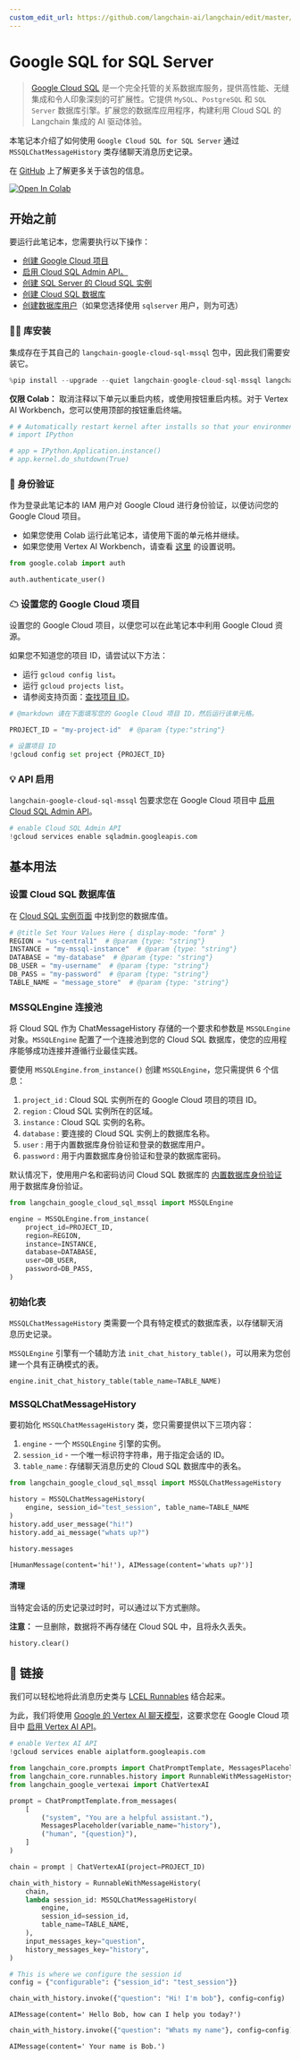 ```yaml
---
custom_edit_url: https://github.com/langchain-ai/langchain/edit/master/docs/docs/integrations/memory/google_sql_mssql.ipynb
---
```


# Google SQL for SQL Server

> [Google Cloud SQL](https://cloud.google.com/sql) 是一个完全托管的关系数据库服务，提供高性能、无缝集成和令人印象深刻的可扩展性。它提供 `MySQL`、`PostgreSQL` 和 `SQL Server` 数据库引擎。扩展您的数据库应用程序，构建利用 Cloud SQL 的 Langchain 集成的 AI 驱动体验。

本笔记本介绍了如何使用 `Google Cloud SQL for SQL Server` 通过 `MSSQLChatMessageHistory` 类存储聊天消息历史记录。

在 [GitHub](https://github.com/googleapis/langchain-google-cloud-sql-mssql-python/) 上了解更多关于该包的信息。

[![Open In Colab](https://colab.research.google.com/assets/colab-badge.svg)](https://colab.research.google.com/github/googleapis/langchain-google-cloud-sql-mssql-python/blob/main/docs/chat_message_history.ipynb)

## 开始之前

要运行此笔记本，您需要执行以下操作：

 * [创建 Google Cloud 项目](https://developers.google.com/workspace/guides/create-project)
 * [启用 Cloud SQL Admin API。](https://console.cloud.google.com/marketplace/product/google/sqladmin.googleapis.com)
 * [创建 SQL Server 的 Cloud SQL 实例](https://cloud.google.com/sql/docs/sqlserver/create-instance)
 * [创建 Cloud SQL 数据库](https://cloud.google.com/sql/docs/sqlserver/create-manage-databases)
 * [创建数据库用户](https://cloud.google.com/sql/docs/sqlserver/create-manage-users)（如果您选择使用 `sqlserver` 用户，则为可选）

### 🦜🔗 库安装
集成存在于其自己的 `langchain-google-cloud-sql-mssql` 包中，因此我们需要安装它。

```python
%pip install --upgrade --quiet langchain-google-cloud-sql-mssql langchain-google-vertexai
```

**仅限 Colab：** 取消注释以下单元以重启内核，或使用按钮重启内核。对于 Vertex AI Workbench，您可以使用顶部的按钮重启终端。

```python
# # Automatically restart kernel after installs so that your environment can access the new packages
# import IPython

# app = IPython.Application.instance()
# app.kernel.do_shutdown(True)
```

### 🔐 身份验证
作为登录此笔记本的 IAM 用户对 Google Cloud 进行身份验证，以便访问您的 Google Cloud 项目。

* 如果您使用 Colab 运行此笔记本，请使用下面的单元格并继续。
* 如果您使用 Vertex AI Workbench，请查看 [这里](https://github.com/GoogleCloudPlatform/generative-ai/tree/main/setup-env) 的设置说明。


```python
from google.colab import auth

auth.authenticate_user()
```

### ☁ 设置您的 Google Cloud 项目
设置您的 Google Cloud 项目，以便您可以在此笔记本中利用 Google Cloud 资源。

如果您不知道您的项目 ID，请尝试以下方法：

* 运行 `gcloud config list`。
* 运行 `gcloud projects list`。
* 请参阅支持页面：[查找项目 ID](https://support.google.com/googleapi/answer/7014113)。

```python
# @markdown 请在下面填写您的 Google Cloud 项目 ID，然后运行该单元格。

PROJECT_ID = "my-project-id"  # @param {type:"string"}

# 设置项目 ID
!gcloud config set project {PROJECT_ID}
```

### 💡 API 启用
`langchain-google-cloud-sql-mssql` 包要求您在 Google Cloud 项目中 [启用 Cloud SQL Admin API](https://console.cloud.google.com/flows/enableapi?apiid=sqladmin.googleapis.com)。


```python
# enable Cloud SQL Admin API
!gcloud services enable sqladmin.googleapis.com
```

## 基本用法

### 设置 Cloud SQL 数据库值
在 [Cloud SQL 实例页面](https://console.cloud.google.com/sql?_ga=2.223735448.2062268965.1707700487-2088871159.1707257687) 中找到您的数据库值。

```python
# @title Set Your Values Here { display-mode: "form" }
REGION = "us-central1"  # @param {type: "string"}
INSTANCE = "my-mssql-instance"  # @param {type: "string"}
DATABASE = "my-database"  # @param {type: "string"}
DB_USER = "my-username"  # @param {type: "string"}
DB_PASS = "my-password"  # @param {type: "string"}
TABLE_NAME = "message_store"  # @param {type: "string"}
```

### MSSQLEngine 连接池

将 Cloud SQL 作为 ChatMessageHistory 存储的一个要求和参数是 `MSSQLEngine` 对象。`MSSQLEngine` 配置了一个连接池到您的 Cloud SQL 数据库，使您的应用程序能够成功连接并遵循行业最佳实践。

要使用 `MSSQLEngine.from_instance()` 创建 `MSSQLEngine`，您只需提供 6 个信息：

1. `project_id` : Cloud SQL 实例所在的 Google Cloud 项目的项目 ID。
1. `region` : Cloud SQL 实例所在的区域。
1. `instance` : Cloud SQL 实例的名称。
1. `database` : 要连接的 Cloud SQL 实例上的数据库名称。
1. `user` : 用于内置数据库身份验证和登录的数据库用户。
1. `password` : 用于内置数据库身份验证和登录的数据库密码。

默认情况下，使用用户名和密码访问 Cloud SQL 数据库的 [内置数据库身份验证](https://cloud.google.com/sql/docs/sqlserver/users) 用于数据库身份验证。

```python
from langchain_google_cloud_sql_mssql import MSSQLEngine

engine = MSSQLEngine.from_instance(
    project_id=PROJECT_ID,
    region=REGION,
    instance=INSTANCE,
    database=DATABASE,
    user=DB_USER,
    password=DB_PASS,
)
```

### 初始化表
`MSSQLChatMessageHistory` 类需要一个具有特定模式的数据库表，以存储聊天消息历史记录。

`MSSQLEngine` 引擎有一个辅助方法 `init_chat_history_table()`，可以用来为您创建一个具有正确模式的表。

```python
engine.init_chat_history_table(table_name=TABLE_NAME)
```

### MSSQLChatMessageHistory

要初始化 `MSSQLChatMessageHistory` 类，您只需要提供以下三项内容：

1. `engine` - 一个 `MSSQLEngine` 引擎的实例。
1. `session_id` - 一个唯一标识符字符串，用于指定会话的 ID。
1. `table_name` : 存储聊天消息历史的 Cloud SQL 数据库中的表名。


```python
from langchain_google_cloud_sql_mssql import MSSQLChatMessageHistory

history = MSSQLChatMessageHistory(
    engine, session_id="test_session", table_name=TABLE_NAME
)
history.add_user_message("hi!")
history.add_ai_message("whats up?")
```


```python
history.messages
```



```output
[HumanMessage(content='hi!'), AIMessage(content='whats up?')]
```


#### 清理
当特定会话的历史记录过时时，可以通过以下方式删除。

**注意：** 一旦删除，数据将不再存储在 Cloud SQL 中，且将永久丢失。


```python
history.clear()
```

## 🔗 链接

我们可以轻松地将此消息历史类与 [LCEL Runnables](/docs/how_to/message_history) 结合起来。

为此，我们将使用 [Google 的 Vertex AI 聊天模型](/docs/integrations/chat/google_vertex_ai_palm)，这要求您在 Google Cloud 项目中 [启用 Vertex AI API](https://console.cloud.google.com/flows/enableapi?apiid=aiplatform.googleapis.com)。

```python
# enable Vertex AI API
!gcloud services enable aiplatform.googleapis.com
```

```python
from langchain_core.prompts import ChatPromptTemplate, MessagesPlaceholder
from langchain_core.runnables.history import RunnableWithMessageHistory
from langchain_google_vertexai import ChatVertexAI
```

```python
prompt = ChatPromptTemplate.from_messages(
    [
        ("system", "You are a helpful assistant."),
        MessagesPlaceholder(variable_name="history"),
        ("human", "{question}"),
    ]
)

chain = prompt | ChatVertexAI(project=PROJECT_ID)
```

```python
chain_with_history = RunnableWithMessageHistory(
    chain,
    lambda session_id: MSSQLChatMessageHistory(
        engine,
        session_id=session_id,
        table_name=TABLE_NAME,
    ),
    input_messages_key="question",
    history_messages_key="history",
)
```

```python
# This is where we configure the session id
config = {"configurable": {"session_id": "test_session"}}
```

```python
chain_with_history.invoke({"question": "Hi! I'm bob"}, config=config)
```

```output
AIMessage(content=' Hello Bob, how can I help you today?')
```

```python
chain_with_history.invoke({"question": "Whats my name"}, config=config)
```

```output
AIMessage(content=' Your name is Bob.')
```